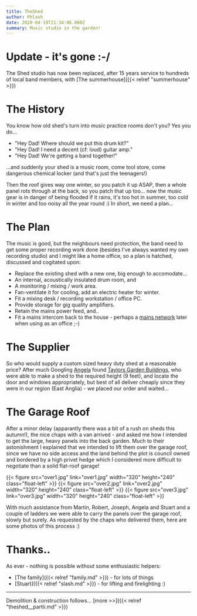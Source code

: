 ```yaml
---
title: TheShed
author: Phlash
date: 2020-04-19T21:34:06.000Z
summary: Music studio in the garden!
---
```

Update - it's gone :-/
======================

The Shed studio has now been replaced, after 15 years service to
hundreds of local band members, with [The summerhouse]({{< relref "summerhouse" >}})

The History
===========

You know how old shed's turn into music practice rooms don't you? Yes
you do...

-   "Hey Dad! Where should we put this drum kit?"
-   "Hey Dad! I need a decent (cf: loud) guitar amp."
-   "Hey Dad! We're getting a band together!"

...and suddenly your shed is a music room, come tool store, come
dangerous chemical locker (and that's just the teenagers!)

Then the roof gives way one winter, so you patch it up ASAP, then a
whole panel rots through at the back, so you patch that up too... now
the music gear is in danger of being flooded if it rains, it's too hot
in summer, too cold in winter and too noisy all the year round :) In
short, we need a plan...

The Plan
========

The music is good, but the neighbours need protection, the band need to
get some proper recording work done (besides I've always wanted my own
recording studio) and I might like a home office, so a plan is hatched,
discussed and cogitated upon:

-   Replace the existing shed with a new one, big enough to
    accomodate...
-   An internal, acoustically insulated drum room, and
-   A monitoring / mixing / work area.
-   Fan-ventilate it for cooling, add an electric heater for winter.
-   Fit a mixing desk / recording workstation / office PC.
-   Provide storage for gig quality amplifiers.
-   Retain the mains power feed, and..
-   Fit a mains intercom back to the house - perhaps a
    [mains network](https://www.devolo.co.uk/) later when using as an
    office ;-)

The Supplier
============

So who would supply a custom sized heavy duty shed at a reasonable
price? After much Googling [Angela](#) found
[Taylors Garden Buildings](https://www.taylorsgardenbuildings.co.uk/),
who were able to make a shed to the required height (9 feet), and locate
the door and windows appropriately, but best of all deliver cheaply
since they were in our region (East Anglia) - we placed our order and
waited...

The Garage Roof
===============

After a minor delay (apparantly there was a bit of a rush on sheds this
autumn!), the nice chaps with a van arrived - and asked me how I
intended to get the large, heavy panels into the back garden. Much to
their astonishment I explained that we intended to lift them over the
garage roof, since we have no side access and the land behind the plot
is council owned and bordered by a high privet hedge which I considered
more difficult to negotiate than a solid flat-roof garage!

{{< figure src="over1.jpg" link="over1.jpg" width="320" height="240" class="float-left" >}}
{{< figure src="over2.jpg" link="over2.jpg" width="320" height="240" class="float-left" >}}
{{< figure src="over3.jpg" link="over3.jpg" width="320" height="240" class="float-left" >}}

With much assistance from Martin, Robert, Joseph, Angela and Stuart and
a couple of ladders we were able to carry the panels over the garage
roof, slowly but surely. As requested by the chaps who delivered them,
here are some photos of this process :)

<div class="float-clear"/>

Thanks..
========

As ever - nothing is possible without some enthusiastic helpers:

-   [The family]({{< relref "family.md" >}}) - for lots of things
-   [Stuart]({{< relref "slash.md" >}}) - for lifting and firelighting :)

------------------------------------------------------------------------

Demolition & construction follows... [more >>]({{< relref "theshed__partii.md" >}})
